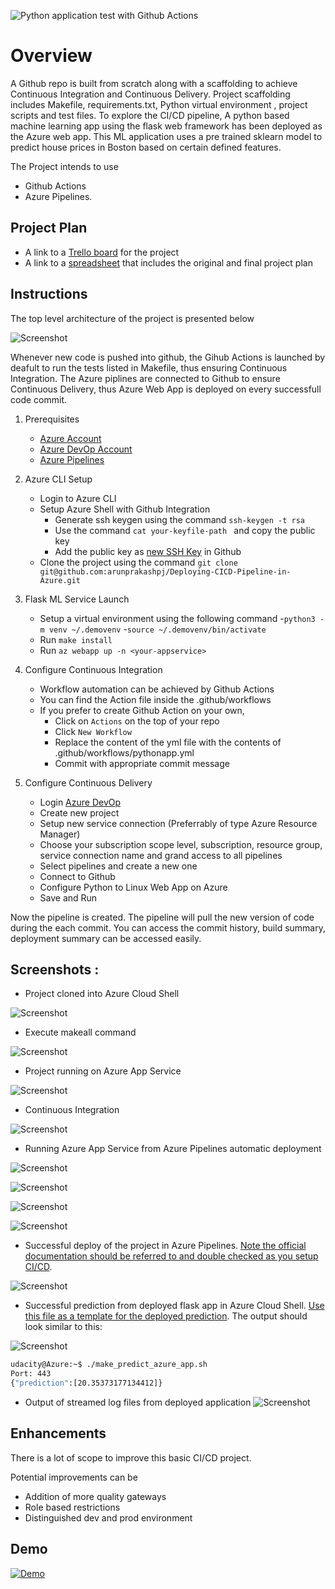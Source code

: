 ![Python application test with Github Actions](https://github.com/arunprakashpj/Deploying-CICD-Pipeline-in-Azure/workflows/Python%20application%20test%20with%20Github%20Actions/badge.svg)
# Overview

A Github repo is built from scratch along with a scaffolding to achieve Continuous Integration and Continuous Delivery. Project scaffolding includes Makefile, requirements.txt, Python virtual environment , project scripts and test files. To explore the CI/CD pipeline, A python based machine learning app using the flask web framework has been deployed as the Azure web app. This ML application uses a  pre trained sklearn model to predict house prices in Boston based on certain defined features. 

The Project intends to use
  * Github Actions 
  * Azure Pipelines.

## Project Plan

* A link to a [Trello board](https://trello.com/b/F07Mi3K6/ci-cd-pipeline) for the project
* A link to a [spreadsheet](https://docs.google.com/spreadsheets/d/1MFS6xWIB7cfRcSqM_KnP22ozhviLFGRJJuGsBnUFrnM/edit?usp=sharing) that includes the original and final project plan

## Instructions

The top level architecture of the project is presented below

![Screenshot](https://github.com/arunprakashpj/Deploying-CICD-Pipeline-in-Azure/blob/main/Screenshots/Architecture.png)

Whenever new code is pushed into github, the Gihub Actions is launched by deafult to run the tests listed in Makefile, thus ensuring Continuous Integration. The Azure piplines are connected to Github to ensure Continuous Delivery, thus Azure Web App is deployed on every successfull code commit.

1. Prerequisites
    - [Azure Account](https://portal.azure.com)
    - [Azure DevOp Account](https://dev.azure.com/)
    - [Azure Pipelines](https://github.com/marketplace/azure-pipelines)

2. Azure CLI Setup
    - Login to Azure CLI
    - Setup Azure Shell with Github Integration
        - Generate ssh keygen using the command ``ssh-keygen -t rsa ``
        - Use the command  ``cat your-keyfile-path `` and copy the public key
        - Add the public key as [new SSH Key](https://github.com/settings/keys) in Github
    - Clone the project using the command ``git clone git@github.com:arunprakashpj/Deploying-CICD-Pipeline-in-Azure.git``
        
3. Flask ML Service Launch
      - Setup a virtual environment using the following command
        -``python3 -m venv ~/.demovenv``
        -``source ~/.demovenv/bin/activate``
      - Run ``make install``
      - Run ``az webapp up -n <your-appservice>``
        
4. Configure Continuous Integration
    - Workflow automation can be achieved by Github Actions
    - You can find the Action file inside the .github/workflows
    - If you prefer to create Github Action on your own,
        - Click on ``Actions`` on the top of your repo
        - Click ``New Workflow``
        - Replace the content of the yml file with the contents of .github/workflows/pythonapp.yml
        - Commit with appropriate commit message
        
 4. Configure Continuous Delivery
    - Login [Azure DevOp](https://dev.azure.com/)
    - Create new project
    - Setup new service connection (Preferrably of type Azure Resource Manager)
    - Choose your subscription scope level, subscription, resource group, service connection name and grand access to all pipelines
    - Select pipelines and create a new one
    - Connect to Github
    - Configure Python to Linux Web App on Azure
    - Save and Run
    
Now the pipeline is created. The pipeline will pull the new version of code during the each commit. You can access the commit history, build summary, deployment summary can be accessed easily. 

## Screenshots :

* Project cloned into Azure Cloud Shell

![Screenshot](https://github.com/arunprakashpj/Deploying-CICD-Pipeline-in-Azure/blob/main/Screenshots/RepoClonedInAzureCLI.PNG)

* Execute makeall command

![Screenshot](https://github.com/arunprakashpj/Deploying-CICD-Pipeline-in-Azure/blob/main/Screenshots/MakeAll.PNG)

* Project running on Azure App Service

![Screenshot](https://github.com/arunprakashpj/Deploying-CICD-Pipeline-in-Azure/blob/main/Screenshots/Sklearn_homescreen.PNG)

* Continuous Integration

![Screenshot](https://github.com/arunprakashpj/Deploying-CICD-Pipeline-in-Azure/blob/main/Screenshots/azuredevops/GithubActions.PNG)

* Running Azure App Service from Azure Pipelines automatic deployment

![Screenshot](https://github.com/arunprakashpj/Deploying-CICD-Pipeline-in-Azure/blob/main/Screenshots/azuredevops/Pipeline.PNG)

![Screenshot](https://github.com/arunprakashpj/Deploying-CICD-Pipeline-in-Azure/blob/main/Screenshots/azuredevops/pipeline2.PNG)

![Screenshot](https://github.com/arunprakashpj/Deploying-CICD-Pipeline-in-Azure/blob/main/Screenshots/azuredevops/pipeline3.PNG)

![Screenshot](https://github.com/arunprakashpj/Deploying-CICD-Pipeline-in-Azure/blob/main/Screenshots/azuredevops/pipeline4.PNG)



* Successful deploy of the project in Azure Pipelines.  [Note the official documentation should be referred to and double checked as you setup CI/CD](https://docs.microsoft.com/en-us/azure/devops/pipelines/ecosystems/python-webapp?view=azure-devops).

![Screenshot](https://github.com/arunprakashpj/Deploying-CICD-Pipeline-in-Azure/blob/main/Screenshots/azuredevops/pipeline_deploy.PNG)

* Successful prediction from deployed flask app in Azure Cloud Shell.  [Use this file as a template for the deployed prediction](https://github.com/udacity/nd082-Azure-Cloud-DevOps-Starter-Code/blob/master/C2-AgileDevelopmentwithAzure/project/starter_files/flask-sklearn/make_predict_azure_app.sh).
The output should look similar to this:

![Screenshot](https://github.com/arunprakashpj/Deploying-CICD-Pipeline-in-Azure/blob/main/Screenshots/prediction.PNG)

```bash
udacity@Azure:~$ ./make_predict_azure_app.sh
Port: 443
{"prediction":[20.35373177134412]}
```

* Output of streamed log files from deployed application
![Screenshot](https://github.com/arunprakashpj/Deploying-CICD-Pipeline-in-Azure/blob/main/Screenshots/logs.PNG)


## Enhancements
There is a lot of scope to improve this basic CI/CD project.

Potential improvements can be 
* Addition of more quality gateways
* Role based restrictions
* Distinguished dev and prod environment 


## Demo 

[![Demo](https://github.com/arunprakashpj/Deploying-CICD-Pipeline-in-Azure/blob/main/Screenshots/clickhere.png)](https://www.youtube.com/watch?v=8vtAg1waRO8)
